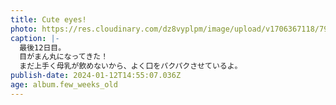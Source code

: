 ```yaml
---
title: Cute eyes!
photo: https://res.cloudinary.com/dz8vyplpm/image/upload/v1706367118/79187C5F-8D5C-4AA9-B570-AEAC33BBFD8E_kmmjvh.jpg
caption: |-
  最後12日目。
  目がまん丸になってきた！
  まだ上手く母乳が飲めないから、よく口をパクパクさせているよ。
publish-date: 2024-01-12T14:55:07.036Z
age: album.few_weeks_old
---
```

